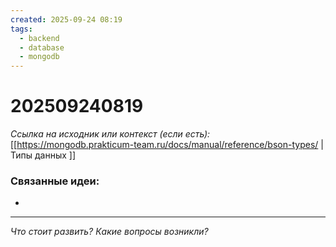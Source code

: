```yaml
---
created: 2025-09-24 08:19
tags:
  - backend
  - database
  - mongodb
---
```

# 202509240819

*Ссылка на исходник или контекст (если есть):* [[https://mongodb.prakticum-team.ru/docs/manual/reference/bson-types/ | Типы данных ]]

### Связанные идеи:
*   
---

*Что стоит развить? Какие вопросы возникли?*